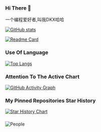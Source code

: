 ### Hi There 👋

一个编程爱好者,叫我DKX哈哈

[![GitHub stats](https://github-readme-stats.vercel.app/api?username=saf-D&count_private=true&show_icons=true&theme=merko&bg_color=30,e96443,904e95&title_color=fff&text_color=fff)](https://github.com/saf-D)

[![Readme Card](https://github-readme-stats.vercel.app/api/pin/?username=saf-D&repo=SO4)](https://github.com/saf-D/SO4)

### Use Of Language
[![Top Langs](https://github-readme-stats.vercel.app/api/top-langs/?username=saf-D)](https://github.com/saf-D)

### Attention To The Active Chart
[![GitHub Activity Graph](https://activity-graph.herokuapp.com/graph?username=saf-D0&theme=dracula)](https://github.com/saf-D)

### My Pinned Repositories Star History
[![Star History Chart](https://api.star-history.com/svg?repos=saf-D/saf-D,saf-D/SO4,saf-D/xyc,saf-D/SO4-status,saf-D/SAF-END,saf-D/SO4NewBing&type=Date)](https://github.com/saf-D)

### 
![People](http://antzuhl.cn:4000/get/@saf-D666)
